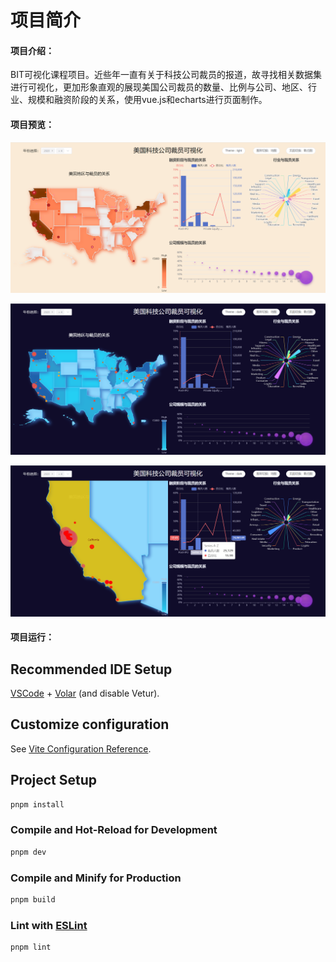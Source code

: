 # **项目简介**

#### 项目介绍：

​	BIT可视化课程项目。近些年一直有关于科技公司裁员的报道，故寻找相关数据集进行可视化，更加形象直观的展现美国公司裁员的数量、比例与公司、地区、行业、规模和融资阶段的关系，使用vue.js和echarts进行页面制作。

#### 项目预览：

![预览图1](./预览图/pic1.png)

![预览图2](./预览图/pic2.png)

![预览图3](./预览图/pic3.png)

#### **项目运行：**

## Recommended IDE Setup

[VSCode](https://code.visualstudio.com/) + [Volar](https://marketplace.visualstudio.com/items?itemName=Vue.volar) (and disable Vetur).

## Customize configuration

See [Vite Configuration Reference](https://vitejs.dev/config/).

## Project Setup

```sh
pnpm install
```

### Compile and Hot-Reload for Development

```sh
pnpm dev
```

### Compile and Minify for Production

```sh
pnpm build
```

### Lint with [ESLint](https://eslint.org/)

```sh
pnpm lint
```

